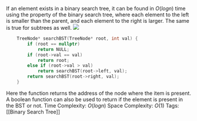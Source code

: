 If an element exists in a binary search tree, it can be found in $O(logn)$ time using the property of the binary search tree, where each element to the left is smaller than the parent, and each element to the right is larger. The same is true for subtrees as well.
![](https://static.takeuforward.org/content/search-in-bst-image4-DptF1M1k)
```cpp
	TreeNode* searchBST(TreeNode* root, int val) {
        if (root == nullptr)
            return NULL;
        if (root->val == val)
            return root;
        else if (root->val > val)
            return searchBST(root->left, val);
        return searchBST(root->right, val);
    }
```
Here the function returns the address of the node where the item is present. A boolean function can also be used to return if the element is present in the BST or not.
Time Complexity: $O(logn)$
Space Complexity: $O(1)$
Tags: [[Binary Search Tree]]